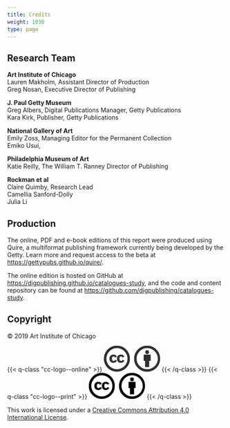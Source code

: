 ```yaml
---
title: Credits
weight: 1030
type: page
---
```


## Research Team 

**Art Institute of Chicago**<br />
Lauren Makholm, Assistant Director of Production<br />
Greg Nosan, Executive Director of Publishing

**J. Paul Getty Museum**<br />
Greg Albers, Digital Publications Manager, Getty Publications<br />
Kara Kirk, Publisher, Getty Publications

**National Gallery of Art**<br />
Emily Zoss, Managing Editor for the Permanent Collection<br />
Emiko Usui,

**Philadelphia Museum of Art**<br />
Katie Reilly, The William T. Ranney Director of Publishing

**Rockman et al**<br />
Claire Quimby, Research Lead<br />
Camellia Sanford-Dolly<br />
Julia Li

## Production

The online, PDF and e-book editions of this report were produced using Quire, a multiformat publishing framework currently being developed by the Getty. Learn more and request access to the beta at https://gettypubs.github.io/quire/.

The online edition is hosted on GitHub at https://digpublishing.github.io/catalogues-study, and the code and content repository can be found at https://github.com/digpublishing/catalogues-study.

## Copyright

© 2019 Art Institute of Chicago

{{< q-class "cc-logo--online" >}}
![CC BY icon](/img/cc-by--333333.png)
{{< /q-class >}}
{{< q-class "cc-logo--print" >}}
![CC BY icon](/img/cc-by--black.png)
{{< /q-class >}}

This work is licensed under a [Creative Commons Attribution 4.0 International License](https://creativecommons.org/licenses/by/4.0/).